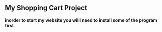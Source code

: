 ## My Shopping Cart Project

<h4>inorder to start my website you willl need to install some of the program first</h4>

